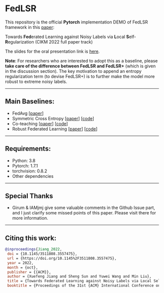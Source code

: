 # FedLSR

This repository is the official **Pytorch** implementation DEMO of FedLSR framework in this [paper](https://dl.acm.org/doi/abs/10.1145/3511808.3557475):

Towards **Fed**erated Learning against Noisy Labels via **L**ocal **S**elf-**R**egularization (CIKM 2022 full paper track)

The slides for the oral presentation link is [here](https://github.com/Sprinter1999/FedLSR/blob/main/paper/%5BCIKM%E2%80%9922%5D%20Towards%20Federated%20Learning%20against%20Noisy%20Labels%20via%20Local%20Self-Regularization.pdf).

**Note**: For researchers who are interested to adopt this as a baseline, please **take care of the difference between FedLSR and FedLSR+** (which is given in the discussion section). The key motivation to append an entropy regularization term (to devise FedLSR+) is to further make the model more robust to extreme noisy labels.


----------------------------
## Main Baselines:
- FedAvg [[paper](http://proceedings.mlr.press/v54/mcmahan17a?ref=https://githubhelp.com)]
- Symmetric Cross Entropy [[paper](https://openaccess.thecvf.com/content_ICCV_2019/html/Wang_Symmetric_Cross_Entropy_for_Robust_Learning_With_Noisy_Labels_ICCV_2019_paper.html)] [[code](https://github.com/YisenWang/symmetric_cross_entropy_for_noisy_labels)]
- Co-teaching [[paper](https://proceedings.neurips.cc/paper/2018/hash/a19744e268754fb0148b017647355b7b-Abstract.html)] [[code](https://github.com/bhanML/Co-teaching)]
- Robust Federated Learning [[paper](https://ieeexplore.ieee.org/abstract/document/9713942)] [[code](https://github.com/jangsoohyuk/Robust-Federated-Learning-with-Noisy-Labels)]

--------------------------
## Requirements:
- Python:  3.8
- Pytorch:  1.7.1
- torchvision:  0.8.2
- Other dependencies

-------
## Special Thanks
 - Girum & IAMjmj give some valuable comments in the Github Issue part, and I just clarify some missed points of this paper. Please visit there for more information.
-------

## Citing this work:
```bibtex
@inproceedings{Jiang_2022,	
 doi = {10.1145/3511808.3557475},	
 url = {https://doi.org/10.1145%2F3511808.3557475},	
 year = 2022,	
 month = {oct},	
 publisher = {{ACM}},	
 author = {Xuefeng Jiang and Sheng Sun and Yuwei Wang and Min Liu},	
 title = {Towards Federated Learning against Noisy Labels via Local Self-Regularization},	
 booktitle = {Proceedings of the 31st {ACM} International Conference on Information {\&}amp$\mathsemicolon$ Knowledge Management}}
```
